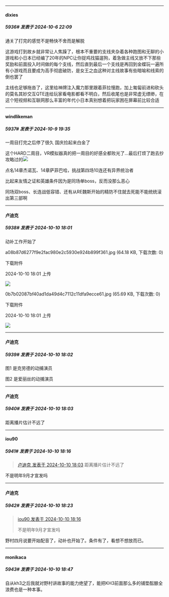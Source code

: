 ﻿
*****

####  dixies  
##### 5936#       发表于 2024-10-6 22:09

通关了打完的感觉不是畅快不舍而是解脱

这游戏打到故乡就非常让人焦躁了，根本不重要的支线夹杂着各种跑图和无聊的小游戏和小日本已经编了20年的NPC让你捉鸡找猫遛狗，着急做主线又放不下那些奖励和前面投入时间做的每个支线，然后直到最后一个支线是再回到金蝶玩一遍所有小游戏而且要成为高手彻底破防，是女王之血这种对主线故事有些暗喻和线索的倒也罢了

主线也足够拖沓了，这里给神牌注入魔力那里跟着菲拉慢跑，加上匍匐前进和砍头的莫名其妙交互QTE连给玩家看电影都看不明白，然后收尾也是非常虚无缥缈，在这个短视频和互联网那么丰富的年代小日本真别想着把玩家困在屏幕前比较合适


*****

####  windlikeman  
##### 5937#       发表于 2024-10-9 19:35

一周目打完之后停了很久 国庆捡起来白金了

这个HARD二周目，VR模拟器真的把一周目的好感全都败光了...最后打烦了跑去抄攻略过的<img src="https://static.saraba1st.com/image/smiley/face2017/124.png" referrerpolicy="no-referrer">

点名14章杰诺瓦、14章萨菲巴哈，挑战第四场10连还有异界统治者

比起来友情之证和英雄条件因为是同场单boss，反而没那么恶心

同场双boss、长连战低容错、还有从RE魏斯开始的精防不住就去死能不能统统滚出第三部啊


*****

####  卢迪克  
##### 5938#       发表于 2024-10-10 18:01

动补工作开始了

a08b87d6277f9e2fac980e2c5930e924b899f361.jpg
(64.18 KB, 下载次数: 0)

下载附件

2024-10-10 18:01 上传

<img src="https://img.saraba1st.com/forum/202410/10/180127ztb11h9ziyuy9wb9.jpg" referrerpolicy="no-referrer">

0b7b02087bf40ad1da49d4c7112c11dfa9ecce61.jpg
(65.69 KB, 下载次数: 0)

下载附件

2024-10-10 18:01 上传

<img src="https://img.saraba1st.com/forum/202410/10/180130mw0y0xqr2o2c5m2j.jpg" referrerpolicy="no-referrer">

*****

####  卢迪克  
##### 5939#       发表于 2024-10-10 18:02

图1 是克劳德的动捕演员

图2 是爱丽丝的动捕演员

*****

####  卢迪克  
##### 5940#       发表于 2024-10-10 18:03

距离播片估计不远了


*****

####  iou90  
##### 5941#       发表于 2024-10-10 18:16

<blockquote><a href="httphttps://bbs.saraba1st.com/2b/forum.php?mod=redirect&amp;goto=findpost&amp;pid=66418196&amp;ptid=2076255" target="_blank">卢迪克 发表于 2024-10-10 18:03</a>
距离播片估计不远了</blockquote>
不是明年9月才宣发吗


*****

####  卢迪克  
##### 5942#       发表于 2024-10-10 18:23

<blockquote><a href="httphttps://bbs.saraba1st.com/2b/forum.php?mod=redirect&amp;goto=findpost&amp;pid=66418314&amp;ptid=2076255" target="_blank">iou90 发表于 2024-10-10 18:16</a>

不是明年9月才宣发吗</blockquote>
野村四月说要开始配音了，动补也开始了。条件有了，看想不想放而已。


*****

####  monikaca  
##### 5943#       发表于 2024-10-10 18:47

自从kh3之后我就对野村讲故事的能力绝望了，能把KH3前面那么多的铺垫酝酿全浪费也是一种本事。

